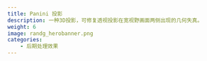 ```yaml
---
title: Panini 投影
description: 一种3D投影，可修复透视投影在宽视野画面两侧出现的几何失真。
weight: 6
image: randg_herobanner.png
categories:
    - 后期处理效果
---
```

